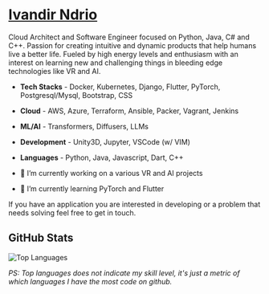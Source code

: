 # <a href = https://ivandir.com/> Ivandir Ndrio </a> 
Cloud Architect and Software Engineer focused on Python, Java, C# and C++. Passion for creating intuitive and dynamic products that help humans live a better life. Fueled by high energy levels and enthusiasm with an interest on learning new and challenging things in bleeding edge technologies like VR and AI.

- **Tech Stacks** - Docker, Kubernetes, Django, Flutter, PyTorch, Postgresql/Mysql, Bootstrap, CSS
- **Cloud** - AWS, Azure, Terraform, Ansible, Packer, Vagrant, Jenkins
- **ML/AI** - Transformers, Diffusers, LLMs
- **Development** - Unity3D, Jupyter, VSCode (w/ VIM)
- **Languages** - Python, Java, Javascript, Dart, C++

- 🔭 I’m currently working on a various VR and AI projects
- 🌱 I’m currently learning PyTorch and Flutter

If you have an application you are interested in developing or a problem that needs solving feel free to get in touch.

## GitHub Stats
<!--
![Ivandir's GitHub stats](https://github-readme-stats.vercel.app/api?username=ivandir&show_icons=&private_count=true)
-->
![Top Languages](https://github-readme-stats.vercel.app/api/top-langs/?username=ivandir&layout=compact)

*PS: Top languages does not indicate my skill level, it's just a metric of which languages I have the most code on github.*

<!--
**ivandir/ivandir** is a ✨ _special_ ✨ repository because its `README.md` (this file) appears on your GitHub profile.

Here are some ideas to get you started:

- 🔭 I’m currently working on ...
- 🌱 I’m currently learning ...
- 👯 I’m looking to collaborate on ...
- 🤔 I’m looking for help with ...
- 💬 Ask me about ...
- 📫 How to reach me: ...
- 😄 Pronouns: ...
- ⚡ Fun fact: ...
-->
